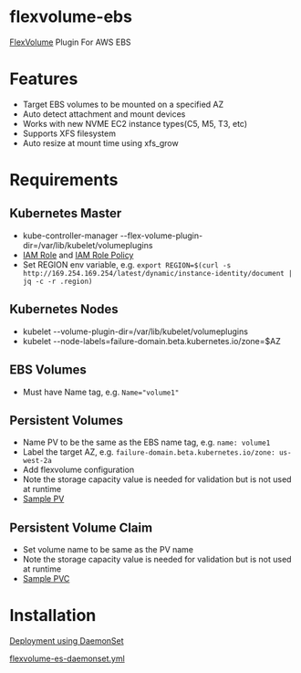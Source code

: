 # flexvolume-ebs
[FlexVolume](https://github.com/kubernetes/community/blob/master/contributors/devel/flexvolume.md) Plugin For AWS EBS

# Features
- Target EBS volumes to be mounted on a specified AZ
- Auto detect attachment and mount devices
- Works with new NVME EC2 instance types(C5, M5, T3, etc)
- Supports XFS filesystem
- Auto resize at mount time using xfs_grow

# Requirements

## Kubernetes Master
- kube-controller-manager --flex-volume-plugin-dir=/var/lib/kubelet/volumeplugins
- [IAM Role](example/iam_role.json) and [IAM Role Policy](example/iam_role_policy.json)
- Set REGION env variable, e.g. ```export REGION=$(curl -s http://169.254.169.254/latest/dynamic/instance-identity/document | jq -c -r .region)```

## Kubernetes Nodes
- kubelet --volume-plugin-dir=/var/lib/kubelet/volumeplugins
- kubelet --node-labels=failure-domain.beta.kubernetes.io/zone=$AZ

## EBS Volumes
- Must have Name tag, e.g. ```Name="volume1"```

## Persistent Volumes
- Name PV to be the same as the EBS name tag, e.g. ```name: volume1```
- Label the target AZ, e.g. ```failure-domain.beta.kubernetes.io/zone: us-west-2a```
- Add flexvolume configuration
- Note the storage capacity value is needed for validation but is not used at runtime
- [Sample PV](example/persistent-volume.yml)

## Persistent Volume Claim
- Set volume name to be same as the PV name
- Note the storage capacity value is needed for validation but is not used at runtime
- [Sample PVC](example/persistent-volume-claim.yml)

# Installation

[Deployment using DaemonSet](https://github.com/kubernetes/community/blob/master/contributors/design-proposals/storage/flexvolume-deployment.md#recommended-driver-deployment-method)

[flexvolume-es-daemonset.yml](example/flexvolume-es-daemonset.yml)
